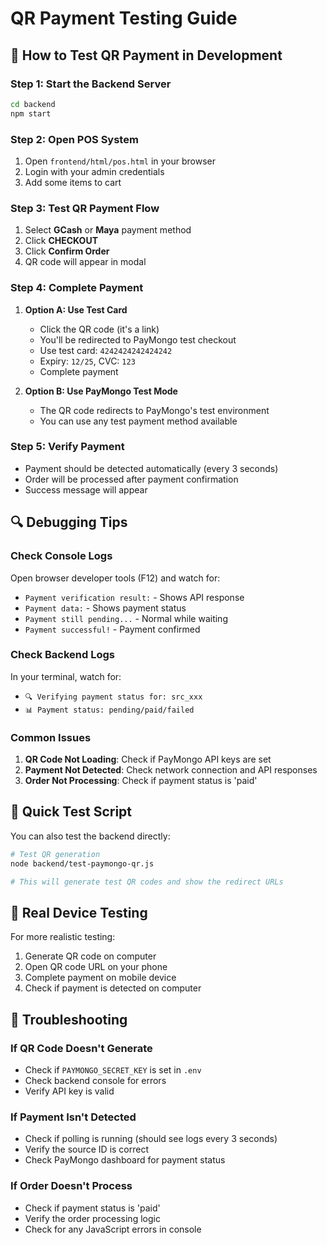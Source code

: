 # QR Payment Testing Guide

## 🧪 How to Test QR Payment in Development

### **Step 1: Start the Backend Server**
```bash
cd backend
npm start
```

### **Step 2: Open POS System**
1. Open `frontend/html/pos.html` in your browser
2. Login with your admin credentials
3. Add some items to cart

### **Step 3: Test QR Payment Flow**
1. Select **GCash** or **Maya** payment method
2. Click **CHECKOUT**
3. Click **Confirm Order**
4. QR code will appear in modal

### **Step 4: Complete Payment**
1. **Option A: Use Test Card**
   - Click the QR code (it's a link)
   - You'll be redirected to PayMongo test checkout
   - Use test card: `4242424242424242`
   - Expiry: `12/25`, CVC: `123`
   - Complete payment

2. **Option B: Use PayMongo Test Mode**
   - The QR code redirects to PayMongo's test environment
   - You can use any test payment method available

### **Step 5: Verify Payment**
- Payment should be detected automatically (every 3 seconds)
- Order will be processed after payment confirmation
- Success message will appear

## 🔍 **Debugging Tips**

### **Check Console Logs**
Open browser developer tools (F12) and watch for:
- `Payment verification result:` - Shows API response
- `Payment data:` - Shows payment status
- `Payment still pending...` - Normal while waiting
- `Payment successful!` - Payment confirmed

### **Check Backend Logs**
In your terminal, watch for:
- `🔍 Verifying payment status for: src_xxx`
- `📊 Payment status: pending/paid/failed`

### **Common Issues**
1. **QR Code Not Loading**: Check if PayMongo API keys are set
2. **Payment Not Detected**: Check network connection and API responses
3. **Order Not Processing**: Check if payment status is 'paid'

## 🚀 **Quick Test Script**

You can also test the backend directly:

```bash
# Test QR generation
node backend/test-paymongo-qr.js

# This will generate test QR codes and show the redirect URLs
```

## 📱 **Real Device Testing**

For more realistic testing:
1. Generate QR code on computer
2. Open QR code URL on your phone
3. Complete payment on mobile device
4. Check if payment is detected on computer

## 🔧 **Troubleshooting**

### **If QR Code Doesn't Generate**
- Check if `PAYMONGO_SECRET_KEY` is set in `.env`
- Check backend console for errors
- Verify API key is valid

### **If Payment Isn't Detected**
- Check if polling is running (should see logs every 3 seconds)
- Verify the source ID is correct
- Check PayMongo dashboard for payment status

### **If Order Doesn't Process**
- Check if payment status is 'paid'
- Verify the order processing logic
- Check for any JavaScript errors in console
